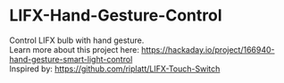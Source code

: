 # LIFX-Hand-Gesture-Control
Control LIFX bulb with hand gesture.\
Learn more about this project here: https://hackaday.io/project/166940-hand-gesture-smart-light-control \
Inspired by: https://github.com/riplatt/LIFX-Touch-Switch
